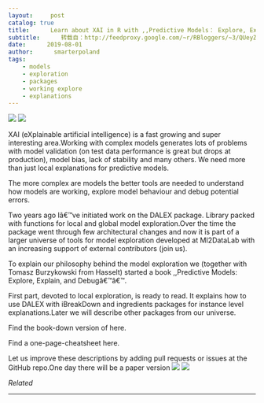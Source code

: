 ```yaml
---
layout:     post
catalog: true
title:      Learn about XAI in R with ,,Predictive Models： Explore, Explain, and Debug”
subtitle:      转载自：http://feedproxy.google.com/~r/RBloggers/~3/QUeyZUp8d48/
date:      2019-08-01
author:      smarterpoland
tags:
    - models
    - exploration
    - packages
    - working explore
    - explanations
---
```






![](https://i1.wp.com/smarterpoland.pl/wp-content/uploads/2019/08/cheatsheet_local_explainers.png?w=450&is-pending-load=1)
![](https://i1.wp.com/smarterpoland.pl/wp-content/uploads/2019/08/cheatsheet_local_explainers.png?w=450)


XAI (eXplainable artificial intelligence) is a fast growing and super interesting area.Working with complex models generates lots of problems with model validation (on test data performance is great but drops at production), model bias, lack of stability and many others. We need more than just local explanations for predictive models.

The more complex are models the better tools are needed to understand how models are working, explore model behaviour and debug potential errors.

Two years ago Iâ€™ve initiated work on the DALEX package. Library packed with functions for local and global model exploration.Over the time the package went through few architectural changes and now it is part of a larger universe of tools for model exploration developed at MI2DataLab with an increasing support of external contributors (join us).

To explain our philosophy behind the model exploration we (together with Tomasz Burzykowski from Hasselt) started a book ,,Predictive Models: Explore, Explain, and Debugâ€™â€™.

First part, devoted to local exploration, is ready to read. It explains how to use DALEX with iBreakDown and ingredients packages for instance level explanations.Later we will describe other packages from our universe.

Find the book-down version of here.

Find a one-page-cheatsheet here.

Let us improve these descriptions by adding pull requests or issues at the GitHub repo.One day there will be a paper version ![](https://i2.wp.com/s.w.org/images/core/emoji/11/72x72/1f609.png?w=456&is-pending-load=1#038;ssl=1)
![](https://i2.wp.com/s.w.org/images/core/emoji/11/72x72/1f609.png?w=456&ssl=1)



*Related*







---
